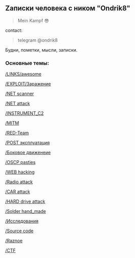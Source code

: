 ## Zаписки человека c ником "Ondrik8"
>Mein Kampf :sunglasses:

contact:
> telegram @ondrik8

Будни, пометки, мысли, записки.

### Основные темы:
[/LINKS/awesome](https://github.com/enaqx/awesome-pentest)

[/EXPLOIT/Заражение](https://ondrik8.github.io/exploit/)

[/NET scanner](https://github.com/Ondrik8/blog.github.io/edit/master/README.md)

[/NET attack](https://github.com/Ondrik8/blog.github.io/edit/master/README.md)

[/INSTRUMENT_C2](https://github.com/Ondrik8/blog.github.io/edit/master/README.md)

[/MITM](https://github.com/Ondrik8/blog.github.io/edit/master/README.md)

[/RED-Team](https://github.com/Ondrik8/blog.github.io/edit/master/README.md)

[/POST эксплуатация](https://github.com/Ondrik8/blog.github.io/edit/master/README.md)

[/Боковое движенеие](https://github.com/Ondrik8/blog.github.io/edit/master/README.md)

[/OSCP pasties](https://github.com/Ondrik8/blog.github.io/edit/master/README.md)

[/WEB hacking](https://github.com/Ondrik8/blog.github.io/edit/master/README.md)

[/Radio attack](https://github.com/Ondrik8/blog.github.io/edit/master/README.md)

[/CAR attack](https://github.com/Ondrik8/blog.github.io/edit/master/README.md)

[/HARD drive attack](https://github.com/Ondrik8/blog.github.io/edit/master/README.md)

[/Solder hand_made](https://github.com/Ondrik8/blog.github.io/edit/master/README.md)

[/Исcледования](https://github.com/Ondrik8/blog.github.io/edit/master/README.md)

[/Source code](https://github.com/threatland/TL-BOTS/tree/master/TL.BOTNET)

[/Raznoe](https://github.com/Ondrik8/blog.github.io/edit/master/README.md)

[/CTF](https://github.com/Ondrik8/blog.github.io/edit/master/README.md)

